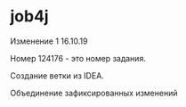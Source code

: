 # job4j
Изменение 1 16.10.19

Номер 124176 - это номер задания.
 
Создание ветки из IDEA.
     
Объединение зафиксированных изменений